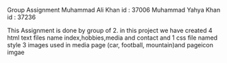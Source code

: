 Group Assignment 
Muhammad Ali Khan   id : 37006
Muhammad Yahya Khan id : 37236

This Assignment is done by group of 2.
in this project we have created 4 html text files name index,hobbies,media and contact and 1 css file named style
3 images used in media page (car, football, mountain)and pageicon imgae
